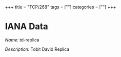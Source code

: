 +++
title = "TCP/268"
tags = [""]
categories = [""]
+++

# IANA Data

_Name:_ td-replica

_Description:_ Tobit David Replica

